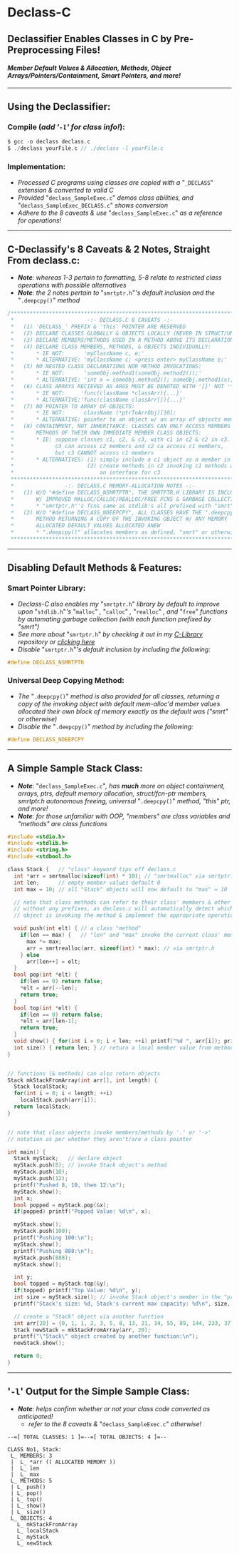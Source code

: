 # Declass-C
## Declassifier Enables Classes in C by Pre-Preprocessing Files!
#### **_Member Default Values & Allocation, Methods, Object Arrays/Pointers/Containment, Smart Pointers, and more!_**
-------------------------------------------------------------------------

## Using the Declassifier:
### Compile (_add '`-l`' for class info!_): 
```c
$ gcc -o declass declass.c
$ ./declass yourFile.c // ./declass -l yourFile.c
```
### Implementation:
* _Processed C programs using classes are copied with a_ "`_DECLASS`" _extension & converted to valid C_
* _Provided_ "`declass_SampleExec.c`" _demos class abilities, and_ "`declass_SampleExec_DECLASS.c`" _shows conversion_
* _Adhere to the 8 caveats & use_ "`declass_SampleExec.c`" _as a reference for operations!_
--------------
## C-Declassify's 8 Caveats & 2 Notes, Straight From declass.c:
* _**Note**: whereas 1-3 pertain to formatting, 5-8 relate to restricted class operations with possible alternatives_
* _**Note**: the 2 notes pertain to_ "`smrtptr.h`"_'s default inclusion and the_ "`.deepcpy()`" _method_
```c
/*****************************************************************************
 *                       -:- DECLASS.C 8 CAVEATS -:-                        *
 *   (1) 'DECLASS_' PREFIX & 'this' POINTER ARE RESERVED                    *
 *   (2) DECLARE CLASSES GLOBALLY & OBJECTS LOCALLY (NEVER IN STRUCT/UNION) *
 *   (3) DECLARE MEMBERS/METHODS USED IN A METHOD ABOVE ITS DECLARATION     *
 *   (4) DECLARE CLASS MEMBERS, METHODS, & OBJECTS INDIVIDUALLY:            *
 *       * IE NOT:      'myClassName c, e;'                                 *
 *       * ALTERNATIVE: 'myClassName c; <press enter> myClassName e;'       *
 *   (5) NO NESTED CLASS DECLARATIONS NOR METHOD INVOCATIONS:               *
 *       * IE NOT:      'someObj.method1(someObj.method2());'               *
 *       * ALTERNATIVE: 'int x = someObj.method2(); someObj.method1(x);'    *
 *   (6) CLASS ARRAYS RECIEVED AS ARGS MUST BE DENOTED WITH '[]' NOT '*':   *
 *       * IE NOT:     'func(className *classArr){...}'                     *
 *       * ALTERNATIVE:'func(className classArr[]){...}'                    *
 *   (7) NO POINTER TO ARRAY OF OBJECTS:                                    *
 *       * IE NOT:      className (*ptrToArrObj)[10];                       *
 *       * ALTERNATIVE: pointer to an object w/ an array of objects member  *
 *   (8) CONTAINMENT, NOT INHERITANCE: CLASSES CAN ONLY ACCESS MEMBERS &    *
 *       METHODS OF THEIR OWN IMMEDIATE MEMBER CLASS OBJECTS:               *
 *       * IE: suppose classes c1, c2, & c3, with c1 in c2 & c2 in c3.      *
 *             c3 can access c2 members and c2 ca access c1 members,        *
 *             but c3 CANNOT access c1 members                              *
 *       * ALTERNATIVES: (1) simply include a c1 object as a member in c3   *
 *                       (2) create methods in c2 invoking c1 methods as    *
 *                           an interface for c3                            *
 *****************************************************************************
 *                -:- DECLASS.C MEMORY-ALLOCATION NOTES -:-                 *
 *   (1) W/O "#define DECLASS_NSMRTPTR", THE SMRTPTR.H LIBRARY IS INCLUDED, *
 *       W/ IMPROVED MALLOC/CALLOC/REALLOC/FREE FCNS & GARBAGE COLLECTION   *
 *       * "smrtptr.h"'s fcns same as stdlib's all prefixed with "smrt"     *
 *   (2) W/O "#define DECLASS_NDEEPCPY", ALL CLASSES HAVE THE ".deepcpy()"  *
 *       METHOD RETURNING A COPY OF THE INVOKING OBJECT W/ ANY MEMORY       *
 *       ALLOCATED DEFAULT VALUES ALLOCATED ANEW                            *
 *       * ".deepcpy()" allocates members as defined, "smrt" or otherwise   *
 *****************************************************************************/
```
--------------
## Disabling Default Methods & Features:
### Smart Pointer Library:
* _Declass-C also enables my_ "`smrtptr.h`" _library by default to improve upon_ "`stdlib.h`"_'s_ "`malloc`" _,_ "`calloc`" _,_ "`realloc`" _, and_ "`free`" _functions by automating garbage collection (with each function prefixed by "smrt")_
* _See more about_ "`smrtptr.h`" _by checking it out in my [C-Library](https://github.com/jrandleman/C-Libraries) repository or [clicking here](https://github.com/jrandleman/C-Libraries/tree/master/Smart-Pointer)_
* _Disable_ "`smrtptr.h`"_'s default inclusion by including the following:_ 
```c
#define DECLASS_NSMRTPTR
```
### Universal Deep Copying Method:
* _The_ "`.deepcpy()`" _method is also provided for all classes, returning a copy of the invoking object with default mem-alloc'd member values allocated their own block of memory exactly as the default was ("smrt" or otherwise)_
* _Disable the_ "`.deepcpy()`" _method by including the following:_ 
```c
#define DECLASS_NDEEPCPY
```
--------------
## A Simple Sample Stack Class:
* _**Note**:_ "`declass_SampleExec.c`"_, has **much** more on object containment, arrays, ptrs, default memory allocation, struct/fcn-ptr members, smrtptr.h autonomous freeing, universal_ "`.deepcpy()`" _method, "this" ptr, and more!_
* _**Note**: for those unfamiliar with OOP, "members" are class variables and "methods" are class functions_
```c
#include <stdio.h>
#include <stdlib.h>
#include <string.h>
#include <stdbool.h>

class Stack {   // "class" keyword tips off declass.c
  int *arr = smrtmalloc(sizeof(int) * 10); // "smrtmalloc" via smrtptr.h handles freeing
  int len;      // empty member values default 0
  int max = 10; // all "Stack" objects will now default to "max" = 10

  // note that class methods can refer to their class' members & other methods
  // without any prefixes, as declass.c will automatically detect which class
  // object is invoking the method & implement the appropriate operations.

  void push(int elt) { // a class "method"
    if(len == max) {   // "len" and "max" invoke the current class' members
      max *= max;
      arr = smrtrealloc(arr, sizeof(int) * max); // via smrtptr.h
    } else
      arr[len++] = elt;
  }
  bool pop(int *elt) {
    if(len == 0) return false;
    *elt = arr[--len];
    return true;
  }
  bool top(int *elt) {
    if(len == 0) return false;
    *elt = arr[len-1];
    return true;
  }
  void show() { for(int i = 0; i < len; ++i) printf("%d ", arr[i]); printf("\n"); }
  int size() { return len; } // return a local member value from method
}


// functions (& methods) can also return objects
Stack mkStackFromArray(int arr[], int length) {
  Stack localStack;
  for(int i = 0; i < length; ++i) 
    localStack.push(arr[i]);
  return localStack;
}


// note that class objects invoke members/methods by '.' or '->'
// notation as per whether they aren't/are a class pointer

int main() {
  Stack myStack;   // declare object
  myStack.push(8); // invoke Stack object's method
  myStack.push(10);
  myStack.push(12);
  printf("Pushed 8, 10, then 12:\n");
  myStack.show();
  int x;
  bool popped = myStack.pop(&x);
  if(popped) printf("Popped Value: %d\n", x);

  myStack.show();
  myStack.push(100);
  printf("Pushing 100:\n");
  myStack.show();
  printf("Pushing 888:\n");
  myStack.push(888);
  myStack.show();

  int y;
  bool topped = myStack.top(&y);
  if(topped) printf("Top Value: %d\n", y);
  int size = myStack.size(); // invoke Stack object's member in the "printf" below:
  printf("Stack's size: %d, Stack's current max capacity: %d\n", size, myStack.max);

  // create a "Stack" object via another function
  int arr[20] = {0, 1, 1, 2, 3, 5, 8, 13, 21, 34, 55, 89, 144, 233, 377, 610, 987, 1597, 2584, 4181};
  Stack newStack = mkStackFromArray(arr, 20);
  printf("\"Stack\" object created by another function:\n");
  newStack.show();

  return 0;
}
```
--------------
## '`-l`' Output for the Simple Sample Class:
* _**Note**: helps confirm whether or not your class code converted as anticipated!_ 
  * _refer to the 8 caveats &_ "`declass_SampleExec.c`" _otherwise!_
```
--=[ TOTAL CLASSES: 1 ]=--=[ TOTAL OBJECTS: 4 ]=--

CLASS No1, Stack:
 L_ MEMBERS: 3
 |  L_ *arr (( ALLOCATED MEMORY ))
 |  L_ len
 |  L_ max
 L_ METHODS: 5
 | L_ push()
 | L_ pop()
 | L_ top()
 | L_ show()
 | L_ size()
 L_ OBJECTS: 4
   L_ mkStackFromArray
   L_ localStack
   L_ myStack
   L_ newStack
```
